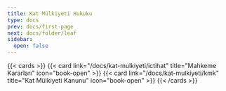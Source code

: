 ```yaml
---
title: Kat Mülkiyeti Hukuku
type: docs
prev: docs/first-page
next: docs/folder/leaf
sidebar:
  open: false
---
```


{{< cards >}}
{{< card link="/docs/kat-mulkiyeti/ictihat" title="Mahkeme Kararları" icon="book-open" >}}
{{< card link="/docs/kat-mulkiyeti/kmk" title="Kat Mülkiyeti Kanunu" icon="book-open" >}}
{{< /cards >}}
